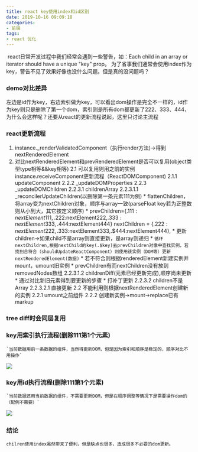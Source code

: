 ```yaml
---
title: react key使用index和id区别
date: 2019-10-16 09:09:18
categories:
- 前端
tags:
- react 优化
---
```

​    react日常开发过程中我们经常会遇到一些警告，如：Each child in an array or iterator should have a unique "key" prop。 为了省事我们通常会使用index作为key，警告不见了效果好像也没什么问题。但是真的没问题吗？
### demo对比差异
​   左边是id作为key，右边索引做为key，可以看出dom操作是完全不一样的，id作为key则只是删除了第一个dom，索引则是所有dom都更新了222、333、444，为什么会这样呢？还要从react的更新流程说起，这里只讨论主流程
### react更新流程
   1. instance._renderValidatedComponent（执行render方法)->得到nextRenderedElement
   2. 对比nextRenderedElement和prevRenderedElement是否可以复用(object类型type相等&&key相等)
    2.1 可以复用则用之前的实例 instance.receiveComponent更新流程（ReactDOMComponent)
        2.1.1 updateComponent
        2.2.2 _updateDOMProperties
        2.2.3 _updateDOMChildren
            2.2.3.1 childrenArray
                2.2.3.1.1  _reconcilerUpdateChildren(以删除第一条元素111为例)
                    * flattenChildren，将array变为nextChildren对象，顺序与array一致(parseFloat key若为正整数则从小到大，其它按定义顺序)
                    *   prevChildren={.$111:nextElement111,.$222:nextElement222,.$333:nextElement333,.$444:nextElement444}
                        nextChildren = {.$222:nextElement222,.$333:nextElement333,.$444:nextElement444}, 
                    * 更新children->如果child不是array则直接更新，是array则递归
                        * `循环nextChildren,根据nextChild的key(.$key)去prevChildren对像中查找实例，若找到合符合（shouldUpdateReactComponent）则使用该实例（DOM等）更新nextRenderedElement(数据)`
                        * 若不符合则根据renderedElement新建实例并mount，umount旧实例
                    * prevChildren有而nextChildren没有放到removedNodes数组
                2.2.3.1.2  childrenDiff(元素已经更新完成),顺序尚未更新
                    * 通过对比新旧元素得到要更新的步骤
                    * 打补丁更新
            2.2.3.2 children不是Array
                2.2.3.2.1  直接更新
    2.2 不能利用则根据nextRenderedElement创建新的实例
        2.2.1 umount之前组件
        2.2.2 创建新实例->mount->replace已有markup

### tree diff时会同层复用

### key用索引执行流程(删除111第1个元素)
    `当前数据用前一条数据的组件，当然得更新DOM，但是因为索引和顺序是稳定的，顺序对比不用操作`
![](/assets/blogImg/index_key.png)

### key用id执行流程(删除111第1个元素)
    `当前数据还用当前数据的组件，不需要更新DOM，但是在顺序调整等情况下是需要操作dom的（配例不需要）`
![](/assets/blogImg/id_key.png)
​
### 结论
    chilren使用index虽然带来了便利，但是缺点也很多，造成很多不必要的dom更新。